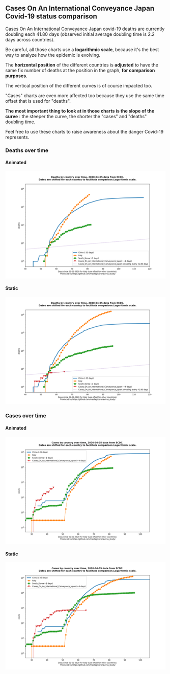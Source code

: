 ## Cases On An International Conveyance Japan Covid-19 status comparison 

Cases On An International Conveyance Japan covid-19 deaths are currently doubling each 41.80 days (observed initial average doubling time is 2.2 days across countries).



Be careful, all those charts use a **logarithmic scale**, because it's the best way to analyze how the epidemic is evolving.
 
The **horizontal position** of the different countries is **adjusted** to have the same fix number of deaths at the position in the graph, **for comparison purposes**.

The vertical position of the different curves is of course impacted too.

"Cases" charts are even more affected too because they use the same time offset that is used for "deaths".

**The most important thing to look at in those charts is the slope of the curve** : the steeper the curve, the shorter the "cases" and "deaths" doubling time.

Feel free to use these charts to raise awareness about the danger Covid-19 represents. 


 
### Deaths over time
 
#### Animated
![Cases On An International Conveyance Japan covid-19 deaths animated chart](https://raw.githubusercontent.com/madlag/coronavirus_study/master/notebooks/graphs/2020-04-05/countries/Cases_On_An_International_Conveyance_Japan/2020-04-05_Cases_On_An_International_Conveyance_Japan_deaths.gif "Cases On An International Conveyance Japan covid-19 deaths animated chart")   
 
#### Static
![Cases On An International Conveyance Japan covid-19 deaths static chart](https://raw.githubusercontent.com/madlag/coronavirus_study/master/notebooks/graphs/2020-04-05/countries/Cases_On_An_International_Conveyance_Japan/2020-04-05_Cases_On_An_International_Conveyance_Japan_deaths.png "Cases On An International Conveyance Japan covid-19 deaths static chart")   

 
### Cases over time
 
#### Animated
![Cases On An International Conveyance Japan covid-19 cases animated chart](https://raw.githubusercontent.com/madlag/coronavirus_study/master/notebooks/graphs/2020-04-05/countries/Cases_On_An_International_Conveyance_Japan/2020-04-05_Cases_On_An_International_Conveyance_Japan_cases.gif "Cases On An International Conveyance Japan covid-19 cases animated chart")   
 
#### Static
![Cases On An International Conveyance Japan covid-19 cases static chart](https://raw.githubusercontent.com/madlag/coronavirus_study/master/notebooks/graphs/2020-04-05/countries/Cases_On_An_International_Conveyance_Japan/2020-04-05_Cases_On_An_International_Conveyance_Japan_cases.png "Cases On An International Conveyance Japan covid-19 cases static chart")   


